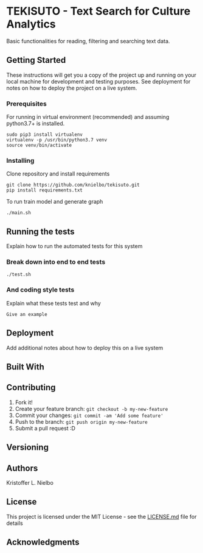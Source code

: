 # TEKISUTO - Text Search for Culture Analytics #

Basic functionalities for reading, filtering and searching text data.

## Getting Started

These instructions will get you a copy of the project up and running on your local machine for development and testing purposes. See deployment for notes on how to deploy the project on a live system.

### Prerequisites

For running in virtual environment (recommended) and assuming python3.7+ is installed.

```
sudo pip3 install virtualenv
virtualenv -p /usr/bin/python3.7 venv
source venv/bin/activate
```

### Installing

Clone repository and install requirements

```
git clone https://github.com/knielbo/tekisuto.git
pip install requirements.txt
```

To run train model and generate graph

```
./main.sh
```

## Running the tests

Explain how to run the automated tests for this system

### Break down into end to end tests

```
./test.sh
```

### And coding style tests

Explain what these tests test and why

```
Give an example
```

## Deployment

Add additional notes about how to deploy this on a live system

## Built With


## Contributing

1. Fork it!
2. Create your feature branch: `git checkout -b my-new-feature`
3. Commit your changes: `git commit -am 'Add some feature'`
4. Push to the branch: `git push origin my-new-feature`
5. Submit a pull request :D

## Versioning


## Authors
Kristoffer L. Nielbo

## License

This project is licensed under the MIT License - see the [LICENSE.md](LICENSE.md) file for details

## Acknowledgments
